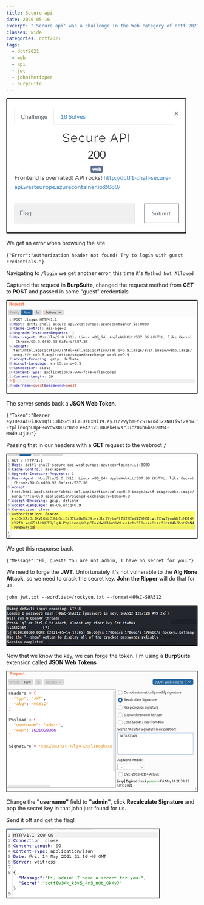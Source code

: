 ```yaml
---
title: Secure api
date: 2020-05-16
excerpt: "'Secure api' was a challenge in the Web category of dctf 2021"
classes: wide
categories: dctf2021
tags:
  - dctf2021
  - web
  - api
  - jwt
  - johntheripper
  - burpsuite
---
```


![img](/assets/images/ctf/dctf2021-secureapi/0.png)

We get an error when browsing the site

`{"Error":"Authorization header not found! Try to login with guest credentials."}`

Navigating to `/login` we get another error, this time it's `Method Not Allowed`

Captured the request in **BurpSuite**, changed the request method from **GET** to **POST** and passed in some "guest" credentials


![img](/assets/images/ctf/dctf2021-secureapi/1.png)

The server sends back a **JSON Web Token**. 

```
{"Token":"Bearer eyJ0eXAiOiJKV1QiLCJhbGciOiJIUzUxMiJ9.eyJ1c2VybmFtZSI6Imd1ZXN0IiwiZXhwIjoxNjIxMDI4MzY2fQ.xqKZlUUHQRTRylg4-EtplinoqbCUpERoVdwXDUur0VHLeeAz1v5IOuekeDvsr3JczO4h6bsH2mN4-MWd9u4jOQ"}

```

Passing that in our headers with a **GET** request to the webroot `/`


![img](/assets/images/ctf/dctf2021-secureapi/2.png)

We get this response back

```
{"Message":"Hi, guest! You are not admin, I have no secret for you."}

```

We need to forge the **JWT**. Unfortunately it's not vulnerable to the **Alg None Attack**, so we need to crack the secret key. **John the Ripper** will do that for us.


`john jwt.txt --wordlist=/rockyou.txt --format=HMAC-SHA512`



![img](/assets/images/ctf/dctf2021-secureapi/3.png)

Now that we know the key, we can forge the token. I'm using a **BurpSuite** extension called **JSON Web Tokens**


![img](/assets/images/ctf/dctf2021-secureapi/4.png)

Change the **"username"** field to **"admin"**, click **Recalculate Signature** and pop the secret key in that john just found for us.

Send it off and get the flag!


![img](/assets/images/ctf/dctf2021-secureapi/5.png)
